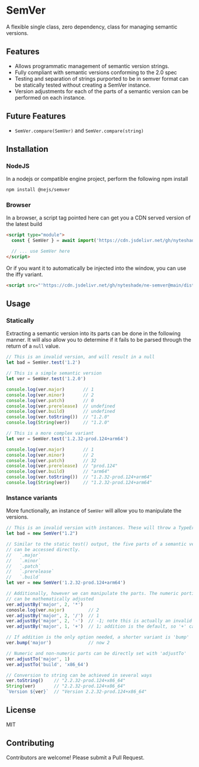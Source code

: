 # SemVer

A flexible single class, zero dependency, class for managing semantic versions.

## Features

 * Allows programmatic management of semantic version strings. 
 * Fully compliant with semantic versions conforming to the 2.0 spec
 * Testing and separation of strings purported to be in semver format can be statically
   tested without creating a SemVer instance. 
 * Version adjustments for each of the parts of a semantic version can be performed
   on each instance.

## Future Features

 * `SemVer.compare(SemVer)` and `SemVer.compare(string)`

## Installation

### NodeJS

In a nodejs or compatible engine project, perform the following npm install

```sh
npm install @nejs/semver
```

### Browser

In a browser, a script tag pointed here can get you a CDN served version of the latest build

```html
<script type="module">
  const { SemVer } = await import('https://cdn.jsdelivr.net/gh/nyteshade/ne-semver@main/dist/semver.mjs')

  // ... use SemVer here
</script>
```

Or if you want it to automatically be injected into the window, you can use the iffy variant.

```html
<script src="'https://cdn.jsdelivr.net/gh/nyteshade/ne-semver@main/dist/semver.js'"></script>
```

## Usage

### Statically

Extracting a semantic version into its parts can be done in the following manner. It
will also allow you to determine if it fails to be parsed through the return of a `null`
value.

```js
// This is an invalid version, and will result in a null
let bad = SemVer.test('1.2')

// This is a simple semantic version
let ver = SemVer.test('1.2.0')

console.log(ver.major)       // 1
console.log(ver.minor)       // 2
console.log(ver.patch)       // 0
console.log(ver.prerelease)  // undefined
console.log(ver.build)       // undefined
console.log(ver.toString())  // "1.2.0"
console.log(String(ver))     // "1.2.0"

// This is a more complex variant
let ver = SemVer.test('1.2.32-prod.124+arm64')

console.log(ver.major)       // 1
console.log(ver.minor)       // 2
console.log(ver.patch)       // 32
console.log(ver.prerelease)  // "prod.124"
console.log(ver.build)       // "arm64"
console.log(ver.toString())  // "1.2.32-prod.124+arm64"
console.log(String(ver))     // "1.2.32-prod.124+arm64"
```

### Instance variants

More functionally, an instance of `SemVer` will allow you to manipulate the 
versions.

```js
// This is an invalid version with instances. These will throw a TypeError
let bad = new SemVer("1.2")

// Similar to the static test() output, the five parts of a semantic version
// can be accessed directly. 
//   `.major`
//   `.minor`
//   `.patch`
//   `.prerelease`
//   `.build`
let ver = new SemVer('1.2.32-prod.124+arm64')

// Additionally, however we can manipulate the parts. The numeric portions
// can be mathematically adjusted
ver.adjustBy('major', 2, '*')
conosle.log(ver.major)         // 2
ver.adjustBy('major', 2, '/')  // 1
ver.adjustBy('major', 2, '-')  // -1; note this is actually an invalid semver now
ver.adjustBy('major', 1, '+')  // 1; addition is the default, so '+' can be omitted

// If addition is the only option needed, a shorter variant is 'bump'
ver.bump('major')              // now 2

// Numeric and non-numeric parts can be directly set with 'adjustTo'
ver.adjustTo('major', 1)
ver.adjustTo('build', 'x86_64')

// Conversion to string can be achieved in several ways
ver.toString()    // "2.2.32-prod.124+x86_64"
String(ver)       // "2.2.32-prod.124+x86_64"
`Version ${ver}`  // "Version 2.2.32-prod.124+x86_64"
```

## License

MIT

## Contributing

Contributors are welcome! Please submit a Pull Request.
